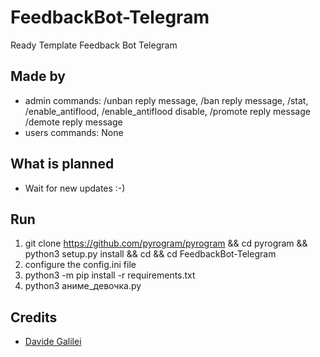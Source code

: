 # FeedbackBot-Telegram
 Ready Template Feedback Bot Telegram
## Made by
- admin commands: /unban reply message, /ban reply message, /stat, /enable_antiflood, /enable_antiflood disable, /promote reply message /demote reply message
- users commands: None

## What is planned
- Wait for new updates :-)

## Run
1. git clone https://github.com/pyrogram/pyrogram && cd pyrogram && python3 setup.py install && cd && cd FeedbackBot-Telegram
2. configure the config.ini file
3. python3 -m pip install -r requirements.txt
4. python3 аниме_девочка.py

## Credits
- <a  href='https://github.com/DavideGalilei'>Davide Galilei</a>